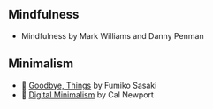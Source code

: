 ## Mindfulness

- Mindfulness by Mark Williams and Danny Penman

## Minimalism

- 📙 [Goodbye, Things](books/goodbyethings.md) by Fumiko Sasaki
- 📙 [Digital Minimalism](books/digitalminimalism.md) by Cal Newport
